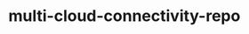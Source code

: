 # multi-cloud-connectivity-repo

<!-- BEGINNING OF PRE-COMMIT-TERRAFORM DOCS HOOK -->

<!-- END OF PRE-COMMIT-TERRAFORM DOCS HOOK -->